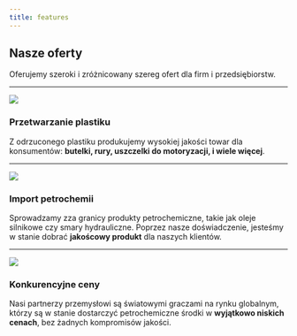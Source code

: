 ```yaml
---
title: features
---
```

## Nasze oferty

Oferujemy szeroki i zróżnicowany szereg ofert dla firm i przedsiębiorstw.

---

![](/icons/recycling.svg)
### Przetwarzanie plastiku

Z odrzuconego plastiku produkujemy wysokiej jakości towar dla konsumentów:
**butelki, rury, uszczelki do motoryzacji, i wiele więcej**.

---

![](/icons/water_drop.svg)
### Import petrochemii

Sprowadzamy zza granicy produkty petrochemiczne, takie jak oleje silnikowe czy
smary hydrauliczne. Poprzez nasze doświadczenie, jesteśmy w stanie dobrać
**jakoścowy produkt** dla naszych klientów.

---

![](/icons/euro.svg)
### Konkurencyjne ceny

Nasi partnerzy przemysłowi są światowymi graczami na rynku globalnym, którzy
są w stanie dostarczyć petrochemiczne środki w **wyjątkowo niskich cenach**,
bez żadnych kompromisów jakości.
